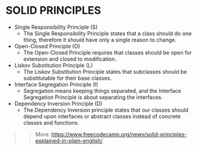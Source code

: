 # SOLID PRINCIPLES

- Single Responsibility Principle (S)
  - The Single Responsibility Principle states that a class should do one thing, therefore it should have only a single reason to change.
- Open-Closed Principle (O)
  - The Open-Closed Principle requires that classes should be open for extension and closed to modification.
- Liskov Substitution Principle (L)
  - The Liskov Substitution Principle states that subclasses should be substitutable for their base classes.
- Interface Segregation Principle (I)
  - Segregation means keeping things separated, and the Interface Segregation Principle is about separating the interfaces.
- Dependency Inversion Principle (D)
  - The Dependency Inversion principle states that our classes should depend upon interfaces or abstract classes instead of concrete classes and functions.

>> More: https://www.freecodecamp.org/news/solid-principles-explained-in-plain-english/
